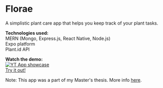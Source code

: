 # Florae
A simplistic plant care app that helps you keep track of your plant tasks.   

**Technologies used:**   
MERN (Mongo, Express.js, React Native, Node.js)   
Expo platform   
Plant.id API   

**Watch the demo:**   
[![YT App showcase](https://i.imgur.com/sbWieCW.png)](https://www.youtube.com/watch?v=YZB775120l30)   
[Try it out!](https://github.com/echrs/Florae/releases/download/v1.0.0/florae.apk)

Note: This app was a part of my Master's thesis. More info [here](https://zir.nsk.hr/islandora/object/unipu%3A7327/datastream/PDF/view).  
